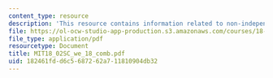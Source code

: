 ```yaml
---
content_type: resource
description: 'This resource contains information related to non-independent variables. '
file: https://ol-ocw-studio-app-production.s3.amazonaws.com/courses/18-02sc-multivariable-calculus-fall-2010/182461fdd6c5687262a711810904db32_MIT18_02SC_we_18_comb.pdf
file_type: application/pdf
resourcetype: Document
title: MIT18_02SC_we_18_comb.pdf
uid: 182461fd-d6c5-6872-62a7-11810904db32
---
```

